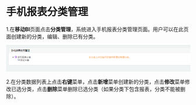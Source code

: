 # 手机报表分类管理

1.在**移动BI**页面点击**分类管理**，系统进入手机报表分类管理页面。用户可以在此页面创建新的分类，编辑、删除已有分类。

![](/assets/importn80.png)

2.在分类数据列表上点击**右键**菜单，点击**新增**菜单创建新的分类，点击**修改**菜单修改已选分类，点击**删除**菜单删除已选分类（如果分类下包含报表，分类不能被删除）。

